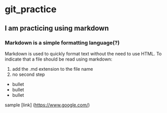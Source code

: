 # git_practice
## I am practicing using **markdown** 
### Markdown is a simple formatting language(?) 
Markdown is used to quickly format text without the need to use HTML. To indicate that a file should be read using markdown:

1. add the .md extension to the file name
2. no second step

- bullet
- bullet 
- bullet 

sample [link] (https://www.google.com/)